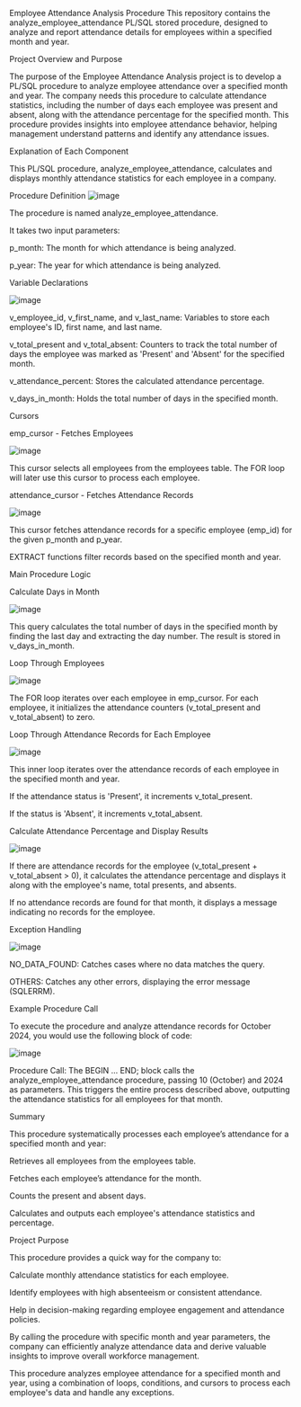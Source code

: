 Employee Attendance Analysis Procedure
This repository contains the analyze_employee_attendance PL/SQL stored procedure, designed to analyze and report attendance details for employees within a specified month and year.

Project Overview and Purpose

The purpose of the Employee Attendance Analysis project is to develop a PL/SQL procedure to analyze employee attendance over a specified month and year. The company needs this procedure to calculate attendance statistics, including the number of days each employee was present and absent, along with the attendance percentage for the specified month. This procedure provides insights into employee attendance behavior, helping management understand patterns and identify any attendance issues.

Explanation of Each Component

This PL/SQL procedure, analyze_employee_attendance, calculates and displays monthly attendance statistics for each employee in a company.

Procedure Definition
![image](https://github.com/user-attachments/assets/12aa282b-01e1-4185-8a8b-222bc6ba851c)

The procedure is named analyze_employee_attendance.

It takes two input parameters:

p_month: The month for which attendance is being analyzed.

p_year: The year for which attendance is being analyzed.

Variable Declarations

![image](https://github.com/user-attachments/assets/f433b804-49a0-4651-bc2f-c05951d8a72b)

v_employee_id, v_first_name, and v_last_name: Variables to store each employee's ID, first name, and last name.

v_total_present and v_total_absent: Counters to track the total number of days the employee was marked as 'Present' and 'Absent' for the specified month.

v_attendance_percent: Stores the calculated attendance percentage.

v_days_in_month: Holds the total number of days in the specified month.

Cursors

emp_cursor - Fetches Employees

![image](https://github.com/user-attachments/assets/ddea0668-85ee-4e35-b97e-0b1f7b4f0147)

This cursor selects all employees from the employees table. The FOR loop will later use this cursor to process each employee.

attendance_cursor - Fetches Attendance Records

![image](https://github.com/user-attachments/assets/9d0d65d9-d2b3-496a-98b2-c21284de770e)

This cursor fetches attendance records for a specific employee (emp_id) for the given p_month and p_year.

EXTRACT functions filter records based on the specified month and year.

Main Procedure Logic

Calculate Days in Month

![image](https://github.com/user-attachments/assets/581294d1-c0c9-4dea-89f2-330fd02e4ef2)

This query calculates the total number of days in the specified month by finding the last day and extracting the day number. The result is stored in v_days_in_month.

Loop Through Employees

![image](https://github.com/user-attachments/assets/be1b6377-5362-4304-a4f3-21041cb58b85)

The FOR loop iterates over each employee in emp_cursor. For each employee, it initializes the attendance counters (v_total_present and v_total_absent) to zero.

Loop Through Attendance Records for Each Employee

![image](https://github.com/user-attachments/assets/9e042a75-3a86-4b3e-9dd4-c552652d76af)

This inner loop iterates over the attendance records of each employee in the specified month and year.

If the attendance status is 'Present', it increments v_total_present.

If the status is 'Absent', it increments v_total_absent.

Calculate Attendance Percentage and Display Results

![image](https://github.com/user-attachments/assets/c6d9b434-dfa4-4adf-bdaf-7c965d88cb26)

If there are attendance records for the employee (v_total_present + v_total_absent > 0), it calculates the attendance percentage and displays it along with the employee's name, total presents, and absents.

If no attendance records are found for that month, it displays a message indicating no records for the employee.

Exception Handling

![image](https://github.com/user-attachments/assets/40814434-e20b-44cd-8938-ab6e71122f69)

NO_DATA_FOUND: Catches cases where no data matches the query.

OTHERS: Catches any other errors, displaying the error message (SQLERRM).

Example Procedure Call

To execute the procedure and analyze attendance records for October 2024, you would use the following block of code:

![image](https://github.com/user-attachments/assets/69304ac7-88bc-4a1c-affe-f15a2838998f)

Procedure Call: The BEGIN ... END; block calls the analyze_employee_attendance procedure, passing 10 (October) and 2024 as parameters. This triggers the entire process described above, outputting the attendance statistics for all employees for that month.

Summary

This procedure systematically processes each employee’s attendance for a specified month and year:

Retrieves all employees from the employees table.

Fetches each employee’s attendance for the month.

Counts the present and absent days.

Calculates and outputs each employee's attendance statistics and percentage.

Project Purpose

This procedure provides a quick way for the company to:

Calculate monthly attendance statistics for each employee.

Identify employees with high absenteeism or consistent attendance.

Help in decision-making regarding employee engagement and attendance policies.

By calling the procedure with specific month and year parameters, the company can efficiently analyze attendance data and derive valuable insights to improve overall workforce management.


This procedure analyzes employee attendance for a specified month and year, using a combination of loops, conditions, and cursors to process each employee's data and handle any exceptions.










